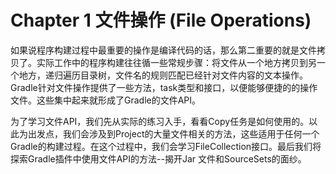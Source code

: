 # Chapter 1 文件操作 (File Operations)


如果说程序构建过程中最重要的操作是编译代码的话，那么第二重要的就是文件拷贝了。实际工作中的程序构建往往循一些常规步骤：将文件从一个地方拷贝到另一个地方，递归遍历目录树，文件名的规则匹配已经针对文件内容的文本操作。Gradle针对文件操作提供了一些方法，task类型和接口，以便能够便捷的的操作文件。这些集中起来就形成了Gradle的文件API。

为了学习文件API，我们先从实际的练习入手，看看Copy任务是如何使用的。以此为出发点，我们会涉及到Project的大量文件相关的方法，这些适用于任何一个Gradle的构建过程。在这个过程中，我们会学习FileCollection接口。最后我们将探索Gradle插件中使用文件API的方法--揭开Jar 文件和SourceSets的面纱。